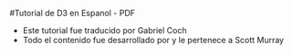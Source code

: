 #Tutorial de D3 en Espanol - PDF

- Este tutorial fue traducido por Gabriel Coch
- Todo el contenido fue desarrollado por y le pertenece a Scott Murray